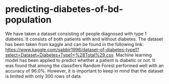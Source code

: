 # predicting-diabetes-of-bd-population
We have taken a dataset consisting of people diagnosed with type 1 diabetes. It consists of both patients with and without diabetes. The dataset has been taken from kaggle and can be found in the following link: https://www.kaggle.com/sabbir1996/dataset-of-diabetes-type1?select=Dataset+Diabetes+Type1+%28Total%29.csv. Machine learning model has been applied to predict whether a patient is diabetic or not. It was found that among the classifiers Random Forest performed well with an accuracy of 96.0%. However, it is important to keep in mind that the dataset is limited with only 300 rows of data.
